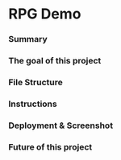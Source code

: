 # RPG Demo<br>

### Summary

### The goal of this project

### File Structure

### Instructions

### Deployment & Screenshot


### Future of this project
